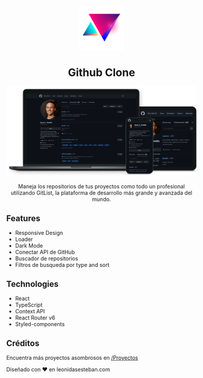 <div align="center">
<img width="120px"  src="https://raw.githubusercontent.com/no-te-rindas/logo/main/Logo/LeonidasEsteban-destello-envolvente-cuadrada.png" />
</div>

<h1 align="center">Github Clone</h1>
<div align="center">
<img width="600px"    src="https://raw.githubusercontent.com/DavidMarioLC/WebApplication-Github/main/preview.png" />
</div>

<p align="center">Maneja los repositorios de tus proyectos como todo un profesional utilizando GitList, la plataforma de desarrollo más grande y avanzada del mundo.</p>

## Features

- Responsive Design
- Loader
- Dark Mode
- Conectar API de GitHub
- Buscador de repositorios
- Filtros de busqueda por type and sort

## Technologies

- React
- TypeScript
- Context API
- React Router v6
- Styled-components

## Créditos

Encuentra más proyectos asombrosos en [/Proyectos](https://leonidasesteban.com/proyectos)

Diseñado con ♥️ en leonidasesteban.com
